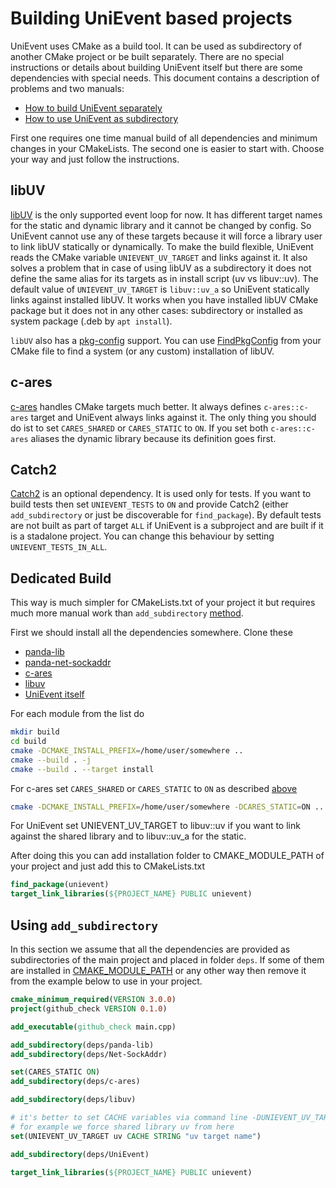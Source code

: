 # Building UniEvent based projects

UniEvent uses CMake as a build tool. It can be used as subdirectory of another CMake project or be built separately. There are no special instructions or details about building UniEvent itself but there are some dependencies with special needs. This document contains a description of problems and two manuals:
* [How to build UniEvent separately](#dedicated-build)
* [How to use UniEvent as subdirectory](#using-add_subdirectory)

First one requires one time manual build of all dependencies and minimum changes in your CMakeLists. The second one is easier to start with. Choose your way and just follow the instructions.

## libUV

[libUV](https://github.com/libuv/libuv) is the only supported event loop for now. It has different target names for the static and dynamic library and it cannot be changed by config. So UniEvent cannot use any of these targets because it will force a library user to link libUV statically or dynamically. To make the build flexible, UniEvent reads the CMake variable `UNIEVENT_UV_TARGET` and links against it. It also solves a problem that in case of using libUV as a subdirectory it does not define the same alias for its targets as in install script (uv vs libuv::uv). The default value of `UNIEVENT_UV_TARGET` is `libuv::uv_a` so UniEvent statically links against installed libUV. It works when you have installed libUV CMake package but it does not in any other cases: subdirectory or installed as system package (.deb by `apt install`).

`libUV` also has a [pkg-config](https://www.freedesktop.org/wiki/Software/pkg-config/) support. You can use [FindPkgConfig](https://cmake.org/cmake/help/latest/module/FindPkgConfig.html) from your CMake file to find a system (or any custom) installation of libUV.

## c-ares

[c-ares](https://github.com/c-ares/c-ares) handles CMake targets much better. It always defines `c-ares::c-ares` target and UniEvent always links against it. The only thing you should do ist to set `CARES_SHARED` or `CARES_STATIC` to `ON`. If you set both `c-ares::c-ares` aliases the dynamic library because its definition goes first.

## Catch2

[Catch2](https://github.com/catchorg/Catch2) is an optional dependency. It is used only for tests. If you want to build tests then set `UNIEVENT_TESTS` to `ON` and provide Catch2 (either `add_subdirectory` or just be discoverable for `find_package`). By default tests are not built as part of target `ALL` if UniEvent is a subproject and are built if it is a stadalone project. You can change this behaviour by setting `UNIEVENT_TESTS_IN_ALL`.

## Dedicated Build

This way is much simpler for CMakeLists.txt of your project it but requires much more manual work than `add_subdirectory` [method](#using-add_subdirectory).

First we should install all the dependencies somewhere. Clone these
* [panda-lib](https://github.com/CrazyPandaLimited/panda-lib)
* [panda-net-sockaddr](https://github.com/CrazyPandaLimited/Net-SockAddr)
* [c-ares](https://github.com/c-ares/c-ares)
* [libuv](https://github.com/libuv/libuv)
* [UniEvent itself](https://github.com/CrazyPandaLimited/UniEvent)

For each module from the list do
```bash
mkdir build
cd build
cmake -DCMAKE_INSTALL_PREFIX=/home/user/somewhere ..
cmake --build . -j
cmake --build . --target install
```

For c-ares set `CARES_SHARED` or `CARES_STATIC` to `ON` as described [above](#c-ares)

```bash
cmake -DCMAKE_INSTALL_PREFIX=/home/user/somewhere -DCARES_STATIC=ON ..
```

For UniEvent set UNIEVENT_UV_TARGET to libuv::uv if you want to link against the shared library and to libuv::uv_a for the static.

After doing this you can add installation folder to CMAKE_MODULE_PATH of your project and just add this to CMakeLists.txt

```CMake
find_package(unievent)
target_link_libraries(${PROJECT_NAME} PUBLIC unievent)
```

## Using `add_subdirectory`

In this section we assume that all the dependencies are provided as subdirectories of the main project and placed in folder `deps`. If some of them are installed in [CMAKE_MODULE_PATH](https://cmake.org/cmake/help/latest/variable/CMAKE_MODULE_PATH.html#variable:CMAKE_MODULE_PATH) or any other way then remove it from the example below to use in your project.

```CMake
cmake_minimum_required(VERSION 3.0.0)
project(github_check VERSION 0.1.0)

add_executable(github_check main.cpp)

add_subdirectory(deps/panda-lib)
add_subdirectory(deps/Net-SockAddr)

set(CARES_STATIC ON)
add_subdirectory(deps/c-ares)

add_subdirectory(deps/libuv)

# it's better to set CACHE variables via command line -DUNIEVENT_UV_TARGET or cache editor
# for example we force shared library uv from here
set(UNIEVENT_UV_TARGET uv CACHE STRING "uv target name")

add_subdirectory(deps/UniEvent)

target_link_libraries(${PROJECT_NAME} PUBLIC unievent)
```